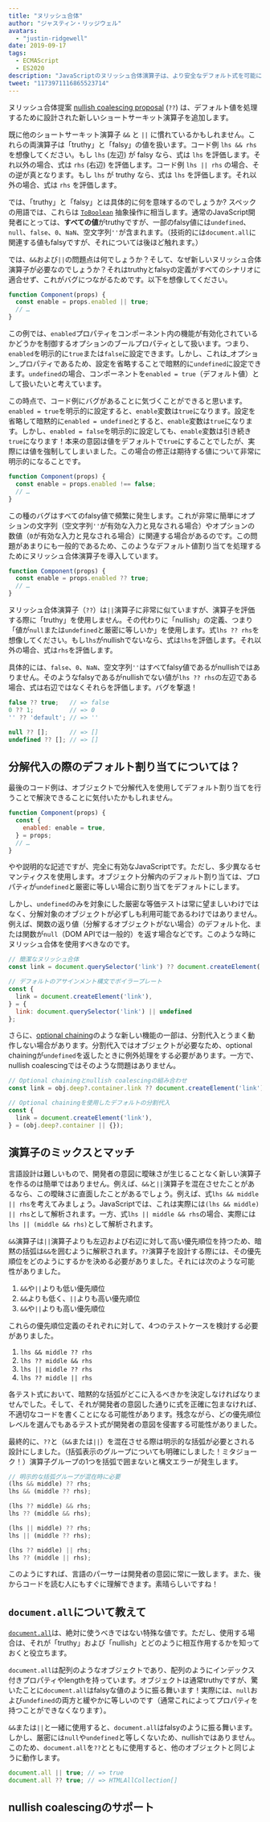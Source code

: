 ```yaml
---
title: "ヌリッシュ合体"
author: "ジャスティン・リッジウェル"
avatars: 
  - "justin-ridgewell"
date: 2019-09-17
tags: 
  - ECMAScript
  - ES2020
description: "JavaScriptのヌリッシュ合体演算子は、より安全なデフォルト式を可能にします。"
tweet: "1173971116865523714"
---
```

ヌリッシュ合体提案 [nullish coalescing proposal](https://github.com/tc39/proposal-nullish-coalescing/) (`??`) は、デフォルト値を処理するために設計された新しいショートサーキット演算子を追加します。

既に他のショートサーキット演算子 `&&` と `||` に慣れているかもしれません。これらの両演算子は「truthy」と「falsy」の値を扱います。コード例 `lhs && rhs` を想像してください。もし `lhs` (左辺) が falsy なら、式は `lhs` を評価します。それ以外の場合、式は `rhs` (右辺) を評価します。コード例 `lhs || rhs` の場合、その逆が真となります。もし `lhs` が truthy なら、式は `lhs` を評価します。それ以外の場合、式は `rhs` を評価します。

<!--truncate-->
では、「truthy」と「falsy」とは具体的に何を意味するのでしょうか? スペックの用語では、これらは [`ToBoolean`](https://tc39.es/ecma262/#sec-toboolean) 抽象操作に相当します。通常のJavaScript開発者にとっては、**すべての値**がtruthyですが、一部のfalsy値には`undefined`、`null`、`false`、`0`、`NaN`、空文字列`''`が含まれます。（技術的には`document.all`に関連する値もfalsyですが、それについては後ほど触れます。）

では、`&&`および`||`の問題点は何でしょうか？そして、なぜ新しいヌリッシュ合体演算子が必要なのでしょうか？それはtruthyとfalsyの定義がすべてのシナリオに適合せず、これがバグにつながるためです。以下を想像してください。

```js
function Component(props) {
  const enable = props.enabled || true;
  // …
}
```

この例では、`enabled`プロパティをコンポーネント内の機能が有効化されているかどうかを制御するオプションのブールプロパティとして扱います。つまり、`enabled`を明示的に`true`または`false`に設定できます。しかし、これは_オプション_プロパティであるため、設定を省略することで暗黙的に`undefined`に設定できます。`undefined`の場合、コンポーネントを`enabled = true`（デフォルト値）として扱いたいと考えています。

この時点で、コード例にバグがあることに気づくことができると思います。`enabled = true`を明示的に設定すると、`enable`変数は`true`になります。設定を省略して暗黙的に`enabled = undefined`とすると、`enable`変数は`true`になります。しかし、`enabled = false`を明示的に設定しても、`enable`変数は引き続き`true`になります！本来の意図は値をデフォルトで`true`にすることでしたが、実際には値を強制してしまいました。この場合の修正は期待する値について非常に明示的になることです。

```js
function Component(props) {
  const enable = props.enabled !== false;
  // …
}
```

この種のバグはすべてのfalsy値で頻繁に発生します。これが非常に簡単にオプションの文字列（空文字列`''`が有効な入力と見なされる場合）やオプションの数値（`0`が有効な入力と見なされる場合）に関連する場合があるのです。この問題があまりにも一般的であるため、このようなデフォルト値割り当てを処理するためにヌリッシュ合体演算子を導入しています。

```js
function Component(props) {
  const enable = props.enabled ?? true;
  // …
}
```

ヌリッシュ合体演算子（`??`）は`||`演算子に非常に似ていますが、演算子を評価する際に「truthy」を使用しません。その代わりに「nullish」の定義、つまり「値が`null`または`undefined`と厳密に等しいか」を使用します。式`lhs ?? rhs`を想像してください。もし`lhs`がnullishでないなら、式は`lhs`を評価します。それ以外の場合、式は`rhs`を評価します。

具体的には、`false`、`0`、`NaN`、空文字列`''`はすべてfalsy値であるがnullishではありません。そのようなfalsyであるがnullishでない値が`lhs ?? rhs`の左辺である場合、式は右辺ではなくそれらを評価します。バグを撃退！

```js
false ?? true;   // => false
0 ?? 1;          // => 0
'' ?? 'default'; // => ''

null ?? [];      // => []
undefined ?? []; // => []
```

## 分解代入の際のデフォルト割り当てについては？

最後のコード例は、オブジェクトで分解代入を使用してデフォルト割り当てを行うことで解決できることに気付いたかもしれません。

```js
function Component(props) {
  const {
    enabled: enable = true,
  } = props;
  // …
}
```

やや説明的な記述ですが、完全に有効なJavaScriptです。ただし、多少異なるセマンティクスを使用します。オブジェクト分解内のデフォルト割り当ては、プロパティが`undefined`と厳密に等しい場合に割り当てをデフォルトにします。

しかし、`undefined`のみを対象にした厳密な等価テストは常に望ましいわけではなく、分解対象のオブジェクトが必ずしも利用可能であるわけではありません。例えば、関数の返り値（分解するオブジェクトがない場合）のデフォルト化、または関数が`null`（DOM APIでは一般的）を返す場合などです。このような時にヌリッシュ合体を使用すべきなのです。

```js
// 簡潔なヌリッシュ合体
const link = document.querySelector('link') ?? document.createElement('link');

// デフォルトのアサインメント構文でボイラープレート
const {
  link = document.createElement('link'),
} = {
  link: document.querySelector('link') || undefined
};
```

さらに、[optional chaining](/features/optional-chaining)のような新しい機能の一部は、分割代入とうまく動作しない場合があります。分割代入ではオブジェクトが必要なため、optional chainingが`undefined`を返したときに例外処理をする必要があります。一方で、nullish coalescingではそのような問題はありません。

```js
// Optional chainingとnullish coalescingの組み合わせ
const link = obj.deep?.container.link ?? document.createElement('link');

// Optional chainingを使用したデフォルトの分割代入
const {
  link = document.createElement('link'),
} = (obj.deep?.container || {});
```

## 演算子のミックスとマッチ

言語設計は難しいもので、開発者の意図に曖昧さが生じることなく新しい演算子を作るのは簡単ではありません。例えば、`&&`と`||`演算子を混在させたことがあるなら、この曖昧さに直面したことがあるでしょう。例えば、式`lhs && middle || rhs`を考えてみましょう。JavaScriptでは、これは実際には`(lhs && middle) || rhs`として解析されます。一方、式`lhs || middle && rhs`の場合、実際には`lhs || (middle && rhs)`として解析されます。

`&&`演算子は`||`演算子よりも左辺および右辺に対して高い優先順位を持つため、暗黙の括弧は`&&`を囲むように解釈されます。`??`演算子を設計する際には、その優先順位をどのようにするかを決める必要がありました。それには次のような可能性がありました。

1. `&&`や`||`よりも低い優先順位
2. `&&`よりも低く、`||`よりも高い優先順位
3. `&&`や`||`よりも高い優先順位

これらの優先順位定義のそれぞれに対して、4つのテストケースを検討する必要がありました。

1. `lhs && middle ?? rhs`
2. `lhs ?? middle && rhs`
3. `lhs || middle ?? rhs`
4. `lhs ?? middle || rhs`

各テスト式において、暗黙的な括弧がどこに入るべきかを決定しなければなりませんでした。そして、それが開発者の意図した通りに式を正確に包まなければ、不適切なコードを書くことになる可能性があります。残念ながら、どの優先順位レベルを選んでもあるテスト式が開発者の意図を侵害する可能性がありました。

最終的に、`??`と（`&&`または`||`）を混在させる際は明示的な括弧が必要とされる設計にしました。（括弧表示のグループについても明確にしました！ミタジョーク！）演算子グループの1つを括弧で囲まないと構文エラーが発生します。

```js
// 明示的な括弧グループが混在時に必要
(lhs && middle) ?? rhs;
lhs && (middle ?? rhs);

(lhs ?? middle) && rhs;
lhs ?? (middle && rhs);

(lhs || middle) ?? rhs;
lhs || (middle ?? rhs);

(lhs ?? middle) || rhs;
lhs ?? (middle || rhs);
```

このようにすれば、言語のパーサーは開発者の意図に常に一致します。また、後からコードを読む人にもすぐに理解できます。素晴らしいですね！

## `document.all`について教えて

[`document.all`](https://developer.mozilla.org/en-US/docs/Web/API/Document/all)は、絶対に使うべきではない特殊な値です。ただし、使用する場合は、それが「truthy」および「nullish」とどのように相互作用するかを知っておくと役立ちます。

`document.all`は配列のようなオブジェクトであり、配列のようにインデックス付きプロパティやlengthを持っています。オブジェクトは通常truthyですが、驚いたことに`document.all`はfalsyな値のように振る舞います！実際には、`null`および`undefined`の両方と緩やかに等しいのです（通常これによってプロパティを持つことができなくなります）。

`&&`または`||`と一緒に使用すると、`document.all`はfalsyのように振る舞います。しかし、厳密には`null`や`undefined`と等しくないため、nullishではありません。このため、`document.all`を`??`とともに使用すると、他のオブジェクトと同じように動作します。

```js
document.all || true; // => true
document.all ?? true; // => HTMLAllCollection[]
```

## nullish coalescingのサポート

<feature-support chrome="80 https://bugs.chromium.org/p/v8/issues/detail?id=9547"
                 firefox="72 https://bugzilla.mozilla.org/show_bug.cgi?id=1566141"
                 safari="13.1 https://webkit.org/blog/10247/new-webkit-features-in-safari-13-1/"
                 nodejs="14 https://medium.com/@nodejs/node-js-version-14-available-now-8170d384567e"
                 babel="yes https://babeljs.io/docs/en/babel-plugin-proposal-nullish-coalescing-operator"></feature-support>
